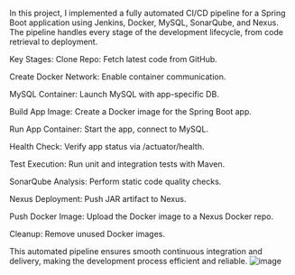 In this project, I implemented a fully automated CI/CD pipeline for a Spring Boot application using Jenkins, Docker, MySQL, SonarQube, and Nexus. The pipeline handles every stage of the development lifecycle, from code retrieval to deployment.

Key Stages:
Clone Repo: Fetch latest code from GitHub.

Create Docker Network: Enable container communication.

MySQL Container: Launch MySQL with app-specific DB.

Build App Image: Create a Docker image for the Spring Boot app.

Run App Container: Start the app, connect to MySQL.

Health Check: Verify app status via /actuator/health.

Test Execution: Run unit and integration tests with Maven.

SonarQube Analysis: Perform static code quality checks.

Nexus Deployment: Push JAR artifact to Nexus.

Push Docker Image: Upload the Docker image to a Nexus Docker repo.

Cleanup: Remove unused Docker images.

This automated pipeline ensures smooth continuous integration and delivery, making the development process efficient and reliable.
![image](https://github.com/user-attachments/assets/af037a45-f741-4f08-b0c2-34fe964e3e6a)

